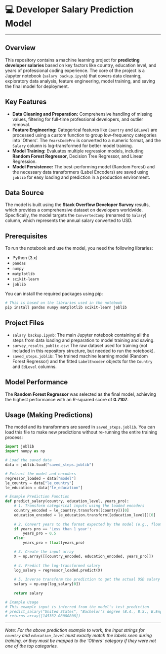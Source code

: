 # 💻 Developer Salary Prediction Model

-----

## Overview

This repository contains a machine learning project for **predicting developer salaries** based on key factors like country, education level, and years of professional coding experience. The core of the project is a Jupyter notebook (`salary backup.ipynb`) that covers data cleaning, exploratory data analysis, feature engineering, model training, and saving the final model for deployment.

## Key Features

  * **Data Cleaning and Preparation:** Comprehensive handling of missing values, filtering for full-time professional developers, and outlier removal.
  * **Feature Engineering:** Categorical features like `Country` and `EdLevel` are processed using a custom function to group low-frequency categories into 'Others'. The `YearsCodePro` is converted to a numeric format, and the `Salary` column is log-transformed for better model training.
  * **Model Training:** Evaluates multiple regression models, including **Random Forest Regressor**, Decision Tree Regressor, and Linear Regression.
  * **Model Persistence:** The best-performing model (Random Forest) and the necessary data transformers (Label Encoders) are saved using `joblib` for easy loading and prediction in a production environment.

## Data Source

The model is built using the **Stack Overflow Developer Survey** results, which provides a comprehensive dataset on developers worldwide. Specifically, the model targets the `ConvertedComp` (renamed to `Salary`) column, which represents the annual salary converted to USD.

## Prerequisites

To run the notebook and use the model, you need the following libraries:

  * Python (3.x)
  * `pandas`
  * `numpy`
  * `matplotlib`
  * `scikit-learn`
  * `joblib`

You can install the required packages using pip:

```bash
# This is based on the libraries used in the notebook
pip install pandas numpy matplotlib scikit-learn joblib
```

## Project Files

  * `salary backup.ipynb`: The main Jupyter notebook containing all the steps from data loading and preparation to model training and saving.
  * `survey_results_public.csv`: The raw dataset used for training (not included in this repository structure, but needed to run the notebook).
  * `saved_steps.joblib`: The trained machine learning model (Random Forest Regressor) and the fitted `LabelEncoder` objects for the `Country` and `EdLevel` columns.

## Model Performance

The **Random Forest Regressor** was selected as the final model, achieving the highest performance with an R-squared score of **0.7107**.

## Usage (Making Predictions)

The model and its transformers are saved in `saved_steps.joblib`. You can load this file to make new predictions without re-running the entire training process:

```python
import joblib
import numpy as np

# Load the saved data
data = joblib.load("saved_steps.joblib")

# Extract the model and encoders
regressor_loaded = data["model"]
le_country = data["le_country"]
le_education = data["le_education"]

# Example Prediction Function
def predict_salary(country, education_level, years_pro):
    # 1. Transform categorical inputs using the loaded encoders
    country_encoded = le_country.transform([country])[0]
    education_encoded = le_education.transform([education_level])[0]
    
    # 2. Convert years to the format expected by the model (e.g., float)
    if years_pro == 'Less than 1 year':
        years_pro = 0.5
    else:
        years_pro = float(years_pro)

    # 3. Create the input array
    X = np.array([[country_encoded, education_encoded, years_pro]])
    
    # 4. Predict the log-transformed salary
    log_salary = regressor_loaded.predict(X)
    
    # 5. Inverse transform the prediction to get the actual USD salary
    salary = np.exp(log_salary[0])
    
    return salary

# Example Usage
# This example input is inferred from the model's test prediction
# predict_salary("United States", "Bachelor's degree (B.A., B.S., B.Eng., etc.)", 15) 
# returns array([145332.08080808])
```

-----

*Note: For the above prediction example to work, the input strings for `country` and `education_level` must exactly match the labels seen during training, or they must be mapped to the 'Others' category if they were not one of the top categories.*
